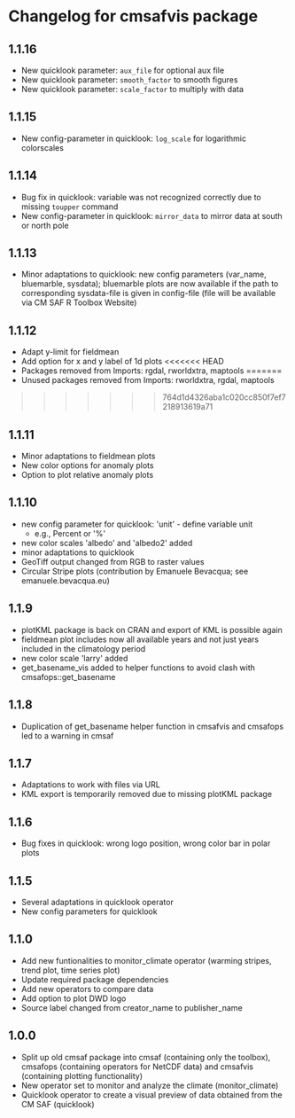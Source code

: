# Changelog for cmsafvis package

## 1.1.16

- New quicklook parameter: `aux_file` for optional aux file
- New quicklook parameter: `smooth_factor` to smooth figures
- New quicklook parameter: `scale_factor` to multiply with data 

## 1.1.15

- New config-parameter in quicklook: `log_scale` for logarithmic colorscales

## 1.1.14

- Bug fix in quicklook: variable was not recognized correctly due to missing `toupper` command
- New config-parameter in quicklook: `mirror_data` to mirror data at south or north pole 

## 1.1.13

- Minor adaptations to quicklook: new config parameters (var_name, bluemarble, sysdata);
  bluemarble plots are now available if the path to corresponding sysdata-file is given
  in config-file (file will be available via CM SAF R Toolbox Website)

## 1.1.12

- Adapt y-limit for fieldmean
- Add option for x and y label of 1d plots
<<<<<<< HEAD
- Packages removed from Imports: rgdal, rworldxtra, maptools
=======
- Unused packages removed from Imports: rworldxtra, rgdal, maptools
>>>>>>> 764d1d4326aba1c020cc850f7ef7218913619a71

## 1.1.11

- Minor adaptations to fieldmean plots
- New color options for anomaly plots
- Option to plot relative anomaly plots

## 1.1.10

- new config parameter for quicklook: 'unit' - define variable unit
  - e.g., Percent or '%'
- new color scales 'albedo' and 'albedo2' added 
- minor adaptations to quicklook
- GeoTiff output changed from RGB to raster values
- Circular Stripe plots (contribution by Emanuele Bevacqua; see emanuele.bevacqua.eu)

## 1.1.9

- plotKML package is back on CRAN and export of KML is possible again
- fieldmean plot includes now all available years and not just years included
  in the climatology period
- new color scale 'larry' added
- get_basename_vis added to helper functions to avoid clash with   
  cmsafops::get_basename

## 1.1.8

- Duplication of get_basename helper function in cmsafvis and cmsafops led to
  a warning in cmsaf

## 1.1.7

- Adaptations to work with files via URL
- KML export is temporarily removed due to missing plotKML package 

## 1.1.6
- Bug fixes in quicklook: wrong logo position, wrong color bar in polar plots

## 1.1.5
- Several adaptations in quicklook operator
- New config parameters for quicklook

## 1.1.0

- Add new funtionalities to monitor_climate operator (warming stripes, trend plot, time series plot)
- Update required package dependencies
- Add new operators to compare data
- Add option to plot DWD logo
- Source label changed from creator_name to publisher_name

## 1.0.0

- Split up old cmsaf package into cmsaf (containing only the toolbox), cmsafops (containing operators for NetCDF data) 
  and cmsafvis (containing plotting functionality)
- New operator set to monitor and analyze the climate (monitor_climate)
- Quicklook operator to create a visual preview of data obtained from the CM SAF (quicklook)
